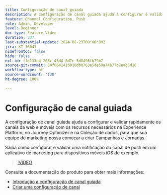 ```yaml
---
title: Configuração de canal guiada
description: A configuração de canal guiada ajuda a configurar e validar rapidamente os canais da web e móveis com os recursos necessários na Experience Platform, no Journey Optimizer e na Coleção de dados, para que sua equipe de marketing possa começar a criar Campanhas e Jornadas. Saiba como configurar e validar uma notificação do canal de push em um aplicativo de marketing para dispositivos móveis iOS de exemplo.
feature: Channel Configuration, Push
role: Admin, Developer
level: Beginner
doc-type: Feature Video
duration: 337
last-substantial-update: 2024-08-23T00:00:00Z
jira: KT-16041
hidefromtoc: false
hide: false
exl-id: f1d135e4-208c-45d4-8d7c-5d8496fb79b7
source-git-commit: 50f0641415818db8763e5de58a74b77b7eab5d16
workflow-type: ht
source-wordcount: '138'
ht-degree: 100%

---
```


# Configuração de canal guiada

A configuração de canal guiada ajuda a configurar e validar rapidamente os canais da web e móveis com os recursos necessários na Experience Platform, no Journey Optimizer e na Coleção de dados, para que sua equipe de marketing possa começar a criar Campanhas e Jornadas. 

Saiba como configurar e validar uma notificação do canal de push em um aplicativo de marketing para dispositivos móveis iOS de exemplo.

>[!VIDEO](https://video.tv.adobe.com/v/3433053/?learn=on)

Consulte a documentação do produto para obter mais informações:

* [Introdução à configuração de canal guiada](https://experienceleague.adobe.com/docs/journey-optimizer/using/configuration/guided-setup/set-mobile-config.html?lang=pt-BR)
* [Criar uma configuração de canal](https://experienceleague.adobe.com/docs/journey-optimizer/using/configuration/guided-setup/create-channel-set-up.html?lang=pt-BR)
